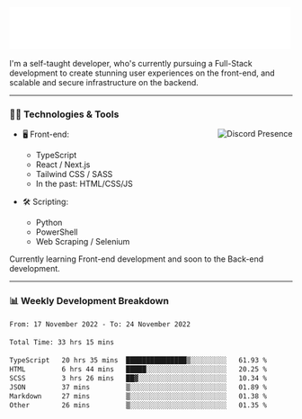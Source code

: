 <img src="assets/wave.svg" alt=":wave:" />

I'm a self-taught developer, who's currently pursuing a Full-Stack development to create stunning user experiences on the front-end, and scalable and secure infrastructure on the backend.

---

### 🧑‍💻 Technologies & Tools

<a href="https://discord.com/users/414304208649453568" target="_blank" rel="nofollow">
   <img src="https://lanyard-profile-readme.vercel.app/api/414304208649453568?idleMessage=Probably%20doing%20something%20else..." alt="Discord Presence" align="right">
</a>

- 🖥️ Front-end:

  - TypeScript
  - React / Next.js
  - Tailwind CSS / SASS
  - In the past: HTML/CSS/JS

- 🛠 Scripting:

  - Python
  - PowerShell
  - Web Scraping / Selenium

Currently learning Front-end development and soon to the Back-end development.

---

### 📊 Weekly Development Breakdown

<!-- ![ccrsxx's GitHub Stats](https://github-readme-stats.vercel.app/api?username=ccrsxx&count_private=true&theme=tokyonight) -->
<!-- ![ccrsxx's Top Langs](https://github-readme-stats.vercel.app/api/top-langs/?username=ccrsxx&hide=lua,java,html&theme=tokyonight) -->

<!--START_SECTION:waka-->

```text
From: 17 November 2022 - To: 24 November 2022

Total Time: 33 hrs 15 mins

TypeScript   20 hrs 35 mins  ███████████████▒░░░░░░░░░   61.93 %
HTML         6 hrs 44 mins   █████░░░░░░░░░░░░░░░░░░░░   20.25 %
SCSS         3 hrs 26 mins   ██▓░░░░░░░░░░░░░░░░░░░░░░   10.34 %
JSON         37 mins         ▒░░░░░░░░░░░░░░░░░░░░░░░░   01.89 %
Markdown     27 mins         ▒░░░░░░░░░░░░░░░░░░░░░░░░   01.38 %
Other        26 mins         ▒░░░░░░░░░░░░░░░░░░░░░░░░   01.35 %
```

<!--END_SECTION:waka-->
